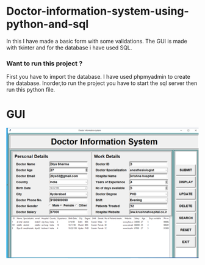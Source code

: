 # Doctor-information-system-using-python-and-sql
In this I have made a basic form with some validations. The GUI is made with tkinter and for the database i have used SQL.
### Want to run this project ?
First you have to import the database. I have used phpmyadmin to create the database.
Inorder,to run the project you have to start the sql server then run this python file.
# GUI
![DEMO](images/1.png)


